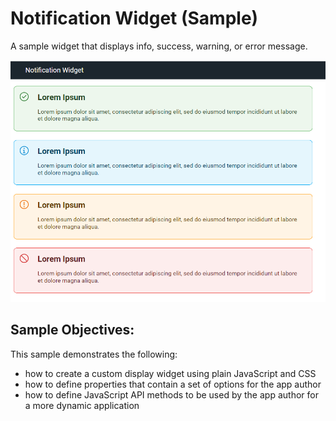 # Notification Widget (Sample)

A sample widget that displays info, success, warning, or error message.

![screenshot](screenshot.png)


## Sample Objectives:
This sample demonstrates the following:
- how to create a custom display widget using plain JavaScript and CSS
- how to define properties that contain a set of options for the app author
- how to define JavaScript API methods to be used by the app author for a more dynamic application


